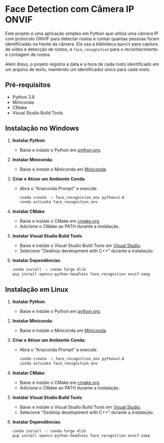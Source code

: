 #  Face Detection com Câmera IP ONVIF

Este projeto é uma aplicação simples em Python que utiliza uma câmera IP com protocolo ONVIF para detectar rostos e contar quantas pessoas foram identificadas na frente da câmera. Ele usa a biblioteca `OpenCV` para captura de vídeo e detecção de rostos, e `face_recognition` para o reconhecimento e contagem de rostos.

Além disso, o projeto registra a data e a hora de cada rosto identificado em um arquivo de texto, mantendo um identificador único para cada rosto.

## Pré-requisitos

- Python 3.8
- Miniconda
- CMake
- Visual Studio Build Tools


## Instalação no Windows 

1. **Instalar Python**:
   - Baixe e instale o Python em [python.org](https://www.python.org/downloads/).

2. **Instalar Miniconda**:
   - Baixe e instale o Miniconda em [Miniconda](https://docs.conda.io/en/latest/miniconda.html).

3. **Criar e Ativar um Ambiente Conda**:
   - Abra o "Anaconda Prompt" e execute:
     ```bash
     conda create -n face_recognition_env python=3.8
     conda activate face_recognition_env
     ```

4. **Instalar CMake**:
   - Baixe e instale o CMake em [cmake.org](https://cmake.org/download/).
   - Adicione o CMake ao PATH durante a instalação.

5. **Instalar Visual Studio Build Tools**:
   - Baixe e instale o Visual Studio Build Tools em [Visual Studio](https://visualstudio.microsoft.com/visual-cpp-build-tools/).
   - Selecione "Desktop development with C++" durante a instalação.

6. **Instalar Dependências**:
   ```bash
   conda install -c conda-forge dlib
   pip install opencv-python-headless face_recognition onvif-zeep


## Instalação em Linux

1. **Instalar Python**:
   - Baixe e instale o Python em [python.org](https://www.python.org/downloads/).

2. **Instalar Miniconda**:
   - Baixe e instale o Miniconda em [Miniconda](https://docs.conda.io/en/latest/miniconda.html).

3. **Criar e Ativar um Ambiente Conda**:
   - Abra o "Anaconda Prompt" e execute:
     ```bash
     conda create -n face_recognition_env python=3.8
     conda activate face_recognition_env
     ```

4. **Instalar CMake**:
   - Baixe e instale o CMake em [cmake.org](https://cmake.org/download/).
   - Adicione o CMake ao PATH durante a instalação.

5. **Instalar Visual Studio Build Tools**:
   - Baixe e instale o Visual Studio Build Tools em [Visual Studio](https://visualstudio.microsoft.com/visual-cpp-build-tools/).
   - Selecione "Desktop development with C++" durante a instalação.

6. **Instalar Dependências**:
   ```bash
   conda install -c conda-forge dlib
   pip install opencv-python-headless face_recognition onvif-zeep
